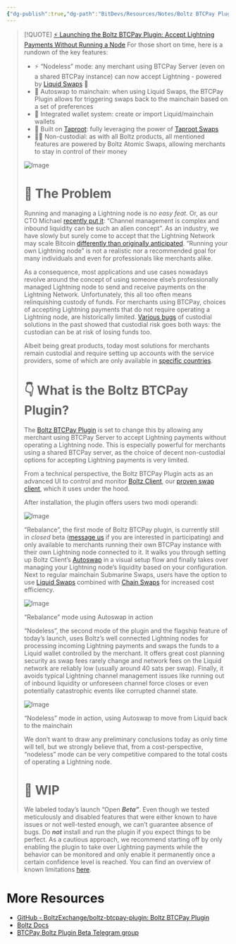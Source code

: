```yaml
---
{"dg-publish":true,"dg-path":"BitDevs/Resources/Notes/Boltz BTCPay Plugin - Accept Lightning Payments Without Running a Node.md","permalink":"/bit-devs/resources/notes/boltz-btc-pay-plugin-accept-lightning-payments-without-running-a-node/","title":"Boltz BTCPay Plugin - Accept Lightning Payments Without Running a Node","tags":["bitcoin","bitdevs","socratic-38","scaling","lightning","liquid"],"noteIcon":"3","created":"2024-10-26T22:39:56.045-10:00","updated":"2024-10-26T23:56:02.281-10:00"}
---
```




> [!QUOTE] [⚡ Launching the Boltz BTCPay Plugin: Accept Lightning Payments Without Running a Node](https://blog.boltz.exchange/p/launching-the-boltz-btcpay-plugin)
> For those short on time, here is a rundown of the key features:
> - ⚡ “Nodeless” mode: any merchant using BTCPay Server (even on a shared BTCPay instance) can now accept Lightning - powered by [Liquid Swaps](https://blog.boltz.exchange/p/launching-liquid-swaps-unfairly-cheap) 🌊
> - 🤖 Autoswap to mainchain: when using Liquid Swaps, the BTCPay Plugin allows for triggering swaps back to the mainchain based on a set of preferences
> - 👛 Integrated wallet system: create or import Liquid/mainchain wallets
> - 🥕 Built on [Taproot](https://bitcoinops.org/en/topics/taproot/): fully leveraging the power of [Taproot Swaps](https://blog.boltz.exchange/p/introducing-taproot-swaps-putting)
> - 🙅‍♂️ Non-custodial: as with all Boltz products, all mentioned features are powered by Boltz Atomic Swaps, allowing merchants to stay in control of their money
> 
> ![Image](https://substackcdn.com/image/fetch/w_1456,c_limit,f_auto,q_auto:good,fl_progressive:steep/https%3A%2F%2Fsubstack-post-media.s3.amazonaws.com%2Fpublic%2Fimages%2Fbe009e1c-4171-4f9c-91d5-18f6f5f7fe04_2552x1432.png)
> 
> # 🤔 The Problem
> 
> Running and managing a Lightning node is _no easy feat_. Or, as our CTO Michael [recently put it](https://x.com/Boltzhq/status/1838137180914364752): “Channel management is complex and inbound liquidity can be such an alien concept”. As an industry, we have slowly but surely come to accept that the Lightning Network may scale Bitcoin [differently than originally anticipated](https://blog.bitfinex.com/education/is-lightning-scaling-bitcoin-in-a-way-nobody-predicted/). “Running your own Lightning node” is not a realistic nor a recommended goal for many individuals and even for professionals like merchants alike.
> 
> As a consequence, most applications and use cases nowadays revolve around the concept of using someone else’s professionally managed Lightning node to send and receive payments on the Lightning Network. Unfortunately, this all too often means relinquishing custody of funds. For merchants using BTCPay, choices of accepting Lightning payments that do not require operating a Lightning node, are historically limited. [Various bugs](https://d11n.net/lnbank-vulnerability-recap) of custodial solutions in the past showed that custodial risk goes both ways: the custodian can be at risk of losing funds too.
> 
> Albeit being great products, today most solutions for merchants remain custodial and require setting up accounts with the service providers, some of which are only available in [specific countries](https://strike.me/faq/where-is-strike-available-wr/).
> 
> # 👇 What is the Boltz BTCPay Plugin?
> 
> The [Boltz BTCPay Plugin](https://github.com/BoltzExchange/boltz-btcpay-plugin) is set to change this by allowing any merchant using BTCPay Server to accept Lightning payments without operating a Lightning node. This is especially powerful for merchants using a shared BTCPay server, as the choice of decent non-custodial options for accepting Lightning payments is very limited.
> 
> From a technical perspective, the Boltz BTCPay Plugin acts as an advanced UI to control and monitor [Boltz Client](https://github.com/BoltzExchange/boltz-client), our [proven swap client](https://blog.boltz.exchange/p/launching-boltz-client), which it uses under the hood.
> 
> After installation, the plugin offers users two modi operandi:
> 
> ![Image](https://substackcdn.com/image/fetch/w_1456,c_limit,f_auto,q_auto:good,fl_progressive:steep/https%3A%2F%2Fsubstack-post-media.s3.amazonaws.com%2Fpublic%2Fimages%2F539adb0d-35c2-4b05-9213-f66f6798046e_1417x925.png)
> 
> “Rebalance”, the first mode of Boltz BTCPay plugin, is currently still in _closed_ beta ([message us](https://t.me/+YdK0sV1OaVJmZjM1) if you are interested in participating) and only available to merchants running their own BTCPay instance with their own Lightning node connected to it. It walks you through setting up Boltz Client’s [Autoswap](https://blog.boltz.exchange/p/guide-how-to-use-boltz-clients-autoswap) in a visual setup flow and finally takes over managing your Lightning node’s liquidity based on your configuration. Next to regular mainchain Submarine Swaps, users have the option to use [Liquid Swaps](https://blog.boltz.exchange/p/launching-liquid-swaps-unfairly-cheap) combined with [Chain Swaps](https://blog.boltz.exchange/p/dispatching-chain-swaps) for increased cost efficiency.
> 
> ![Image](https://substackcdn.com/image/fetch/w_1456,c_limit,f_auto,q_auto:good,fl_progressive:steep/https%3A%2F%2Fsubstack-post-media.s3.amazonaws.com%2Fpublic%2Fimages%2Fc1c0e2fc-3c67-45c9-90f2-4e6210ce0c86_1445x967.png)
> 
> “Rebalance” mode using Autoswap in action
> 
> “Nodeless”, the second mode of the plugin and the flagship feature of today’s launch, uses Boltz’s well connected Lightning nodes for processing incoming Lightning payments and swaps the funds to a Liquid wallet controlled by the merchant. It offers great cost planning security as swap fees rarely change and network fees on the Liquid network are reliably low (usually around 40 sats per swap). Finally, it avoids typical Lightning channel management issues like running out of inbound liquidity or unforeseen channel force closes or even potentially catastrophic events like corrupted channel state.
> 
> ![Image](https://substackcdn.com/image/fetch/w_1456,c_limit,f_auto,q_auto:good,fl_progressive:steep/https%3A%2F%2Fsubstack-post-media.s3.amazonaws.com%2Fpublic%2Fimages%2F897cdb6f-4b75-437e-ba5e-e40e94dee867_1493x978.png)
> 
> “Nodeless” mode in action, using Autoswap to move from Liquid back to the mainchain
> 
> We don’t want to draw any preliminary conclusions today as only time will tell, but we strongly believe that, from a cost-perspective, “nodeless” mode can be very competitive compared to the total costs of operating a Lightning node.
> 
> # 🚧 WIP
> 
> We labeled today’s launch “Open _**Beta”**_. Even though we tested meticulously and disabled features that were either known to have issues or not well-tested enough, we can’t guarantee absence of bugs. Do _**not**_ install and run the plugin if you expect things to be perfect. As a cautious approach, we recommend starting off by only enabling the plugin to take over Lightning payments while the behavior can be monitored and only enable it permanently once a certain confidence level is reached. You can find an overview of known limitations [here](https://docs.boltz.exchange/v/boltz-btcpay-plugin/limitations).

# More Resources
- [GitHub - BoltzExchange/boltz-btcpay-plugin: Boltz BTCPay Plugin](https://github.com/BoltzExchange/boltz-btcpay-plugin)
- [Boltz Docs](https://docs.boltz.exchange/boltz-btcpay-plugin)
- [BTCPay Boltz Plugin Beta Telegram group](https://t.me/+YdK0sV1OaVJmZjM1)


